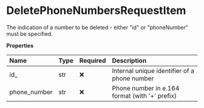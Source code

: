 # DeletePhoneNumbersRequestItem

The indication of a number to be deleted - either "id" or "phoneNumber" must be specified.

**Properties**

| Name         | Type | Required | Description                                    |
| :----------- | :--- | :------- | :--------------------------------------------- |
| id\_         | str  | ❌       | Internal unique identifier of a phone number   |
| phone_number | str  | ❌       | Phone number in e.164 format (with '+' prefix) |

<!-- This file was generated by liblab | https://liblab.com/ -->
